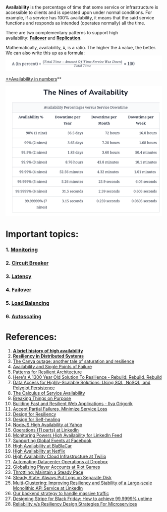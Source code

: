 **Availability** is the percentage of time that some service or infrastructure is accessible to clients and is operated upon under normal conditions. For example, if a service has 100% availability, it means that the said service functions and responds as intended (operates normally) all the time. 

There are two complementary patterns to support high availability: **[Failover](../../1.%20Concepts/Failover.md)** and **[Replication](../../../3.%20Database/OTLP/SQL/5.%20Distributed/Replication/Base.md)**.

Mathematically, availability, `A`, is a ratio. The higher the `A` value, the better. We can also write this up as a formula:
![](../../../../_Attachments/Pasted%20image%2020240118163558.png)

[**Availability in numbers](https://github.com/donnemartin/system-design-primer#availability-in-numbers)** 

![](../../../../_Attachments/Pasted%20image%2020240118163509.png)

# Important topics:

### 1. [Monitoring](../../../8.%20Troubleshooting/1.%20Monitoring%20and%20Alerting/Monitoring.md)

### 2. [Circuit Breaker](../../1.%20Concepts/Circuit%20Breaker.md)

### 3.  [Latency](../../1.%20Concepts/Latency/Base.md)

### 4. [Failover](../../1.%20Concepts/Failover.md)

### 5. [Load Balancing](../../1.%20Concepts/Load%20Balancing.md)

### 6. [Autoscaling](../../1.%20Concepts/Autoscaling.md)

# References:

1. **[A brief history of high availability](https://www.cockroachlabs.com/blog/brief-history-high-availability/?utm_source=substack&utm_medium=email)**
2. **[Resiliency in Distributed Systems](https://blog.pragmaticengineer.com/resiliency-in-distributed-systems/)**
3. [The Canva outage: another tale of saturation and resilience](https://surfingcomplexity.blog/2024/12/21/the-canva-outage-another-tale-of-saturation-and-resilience/)
4. [Availability and Single Points of Failure](https://docs.oracle.com/cd/E19693-01/819-0992/fjdch/index.html)
5. [Patterns for Resilient Architecture](https://medium.com/the-cloud-architect/patterns-for-resilient-architecture-part-3-16e8601c488e)
6. [Here's A 1300 Year Old Solution To Resilience - Rebuild, Rebuild, Rebuild](http://highscalability.com/blog/2014/4/23/heres-a-1300-year-old-solution-to-resilience-rebuild-rebuild.html)
7. [Data Access for Highly-Scalable Solutions: Using SQL, NoSQL, and Polyglot Persistence](https://docs.microsoft.com/en-us/previous-versions/msp-n-p/dn271399(v=pandp.10))
8. [The Calculus of Service Availability](https://queue.acm.org/detail.cfm?id=3096459&__s=dnkxuaws9pogqdnxmx8i)
9. [Breaking Things on Purpose](https://www.usenix.org/conference/srecon17americas/program/presentation/andrus)
10. [Building Fast and Resilient Web Applications - Ilya Grigorik](https://www.igvita.com/2016/05/20/building-fast-and-resilient-web-applications/)
11. [Accept Partial Failures, Minimize Service Loss](https://www.usenix.org/conference/srecon17asia/program/presentation/wang_daxin)
12. [Design for Resiliency](http://highscalability.com/blog/2012/12/31/designing-for-resiliency-will-be-so-2013.html)
13. [Design for Self-healing](https://docs.microsoft.com/en-us/azure/architecture/guide/design-principles/self-healing)
14. [NodeJS High Availability at Yahoo](https://yahooeng.tumblr.com/post/68823943185/nodejs-high-availability)
15. [Operations (11 parts) at LinkedIn](https://www.linkedin.com/pulse/introduction-every-day-monday-operations-benjamin-purgason)
16. [Monitoring Powers High Availability for LinkedIn Feed](https://www.usenix.org/conference/srecon17americas/program/presentation/barot)
17. [Supporting Global Events at Facebook](https://code.facebook.com/posts/166966743929963/how-production-engineers-support-global-events-on-facebook/)
18. [High Availability at BlaBlaCar](https://medium.com/blablacar-tech/the-expendables-backends-high-availability-at-blablacar-8cea3b95b26b)
19. [High Availability at Netflix](https://medium.com/@NetflixTechBlog/tips-for-high-availability-be0472f2599c)
20. [High Availability Cloud Infrastructure at Twilio](https://www.twilio.com/engineering/2011/12/12/scaling-high-availablity-infrastructure-in-cloud)
21. [Automating Datacenter Operations at Dropbox](https://blogs.dropbox.com/tech/2019/01/automating-datacenter-operations-at-dropbox/)
22. [Globalizing Player Accounts at Riot Games](https://technology.riotgames.com/news/globalizing-player-accounts)
23. [Throttling: Maintain a Steady Pace](http://www.sosp.org/2001/papers/welsh.pdf)
24. [Steady State: Always Put Logs on Separate Disk](https://docs.microsoft.com/en-us/sql/relational-databases/policy-based-management/place-data-and-log-files-on-separate-drives)
25. [Multi-Clustering: Improving Resiliency and Stability of a Large-scale Monolithic API Service at LinkedIn](https://engineering.linkedin.com/blog/2017/11/improving-resiliency-and-stability-of-a-large-scale-api)
26. [Our backend strategy to handle massive traffic](https://medium.com/coupang-engineering/our-backend-strategy-to-handle-massive-traffic-d30cd6cc4fb2)
27. [Designing Stripe for Black Friday: How to achieve 99.9999% uptime](https://learningdaily.dev/designing-stripe-for-black-friday-how-to-achieve-99-9999-uptime-cd720232c14)
28. [Reliability v/s Resiliency Design Strategies For Microservices](https://iamkanikamodi.medium.com/reliability-v-s-resiliency-design-strategies-for-microservices-8d15729da081)